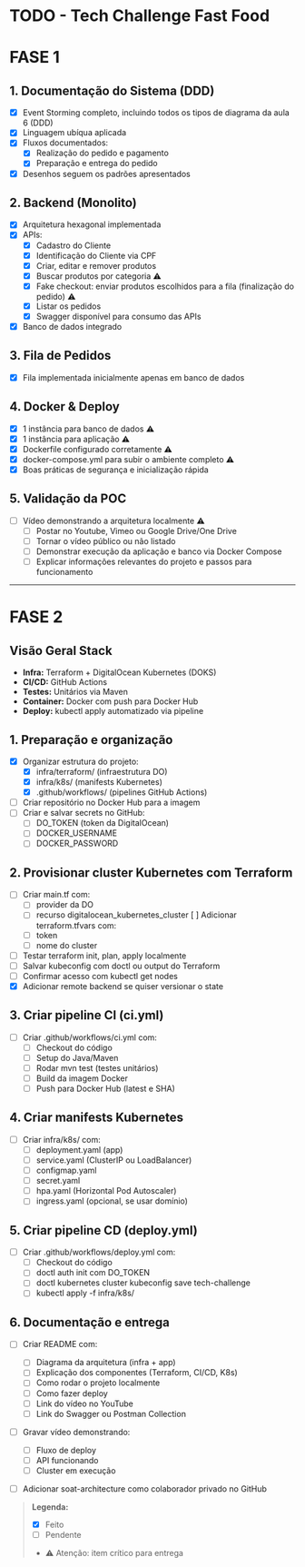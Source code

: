 # TODO - Tech Challenge Fast Food

# FASE 1

## 1. Documentação do Sistema (DDD)
- [x] Event Storming completo, incluindo todos os tipos de diagrama da aula 6 (DDD)
- [x] Linguagem ubíqua aplicada
- [x] Fluxos documentados:
  - [x] Realização do pedido e pagamento
  - [x] Preparação e entrega do pedido
- [x] Desenhos seguem os padrões apresentados

## 2. Backend (Monolito)
- [x] Arquitetura hexagonal implementada
- [x] APIs:
  - [x] Cadastro do Cliente
  - [x] Identificação do Cliente via CPF
  - [x] Criar, editar e remover produtos
  - [x] Buscar produtos por categoria ⚠️
  - [x] Fake checkout: enviar produtos escolhidos para a fila (finalização do pedido) ⚠️
  - [x] Listar os pedidos
  - [x] Swagger disponível para consumo das APIs
- [x] Banco de dados integrado

## 3. Fila de Pedidos
- [x] Fila implementada inicialmente apenas em banco de dados

## 4. Docker & Deploy
- [x] 1 instância para banco de dados ⚠️
- [x] 1 instância para aplicação ⚠️
- [x] Dockerfile configurado corretamente ⚠️
- [x] docker-compose.yml para subir o ambiente completo ⚠️
- [x] Boas práticas de segurança e inicialização rápida

## 5. Validação da POC
- [ ] Vídeo demonstrando a arquitetura localmente ⚠️
  - [ ] Postar no Youtube, Vimeo ou Google Drive/One Drive
  - [ ] Tornar o vídeo público ou não listado
  - [ ] Demonstrar execução da aplicação e banco via Docker Compose
  - [ ] Explicar informações relevantes do projeto e passos para funcionamento

---

# FASE 2

## Visão Geral Stack
- **Infra:** Terraform + DigitalOcean Kubernetes (DOKS)
- **CI/CD:** GitHub Actions
- **Testes:** Unitários via Maven
- **Container:** Docker com push para Docker Hub
- **Deploy:** kubectl apply automatizado via pipeline


## 1. Preparação e organização
- [x] Organizar estrutura do projeto:
  - [x] infra/terraform/ (infraestrutura DO)
  - [x] infra/k8s/ (manifests Kubernetes)
  - [x] .github/workflows/ (pipelines GitHub Actions)

- [ ] Criar repositório no Docker Hub para a imagem
- [ ] Criar e salvar secrets no GitHub:
  - [ ] DO_TOKEN (token da DigitalOcean)
  - [ ] DOCKER_USERNAME
  - [ ] DOCKER_PASSWORD

## 2. Provisionar cluster Kubernetes com Terraform
- [ ] Criar main.tf com:
  - [ ] provider da DO
  - [ ] recurso digitalocean_kubernetes_cluster
[ ] Adicionar terraform.tfvars com:
  - [ ] token
  - [ ] nome do cluster
- [ ] Testar terraform init, plan, apply localmente
- [ ] Salvar kubeconfig com doctl ou output do Terraform
- [ ] Confirmar acesso com kubectl get nodes
- [x] Adicionar remote backend se quiser versionar o state

## 3. Criar pipeline CI (ci.yml)
- [ ] Criar .github/workflows/ci.yml com:
  - [ ] Checkout do código
  - [ ] Setup do Java/Maven
  - [ ] Rodar mvn test (testes unitários)
  - [ ] Build da imagem Docker
  - [ ] Push para Docker Hub (latest e SHA)

## 4. Criar manifests Kubernetes
- [ ] Criar infra/k8s/ com:
  - [ ] deployment.yaml (app)
  - [ ] service.yaml (ClusterIP ou LoadBalancer)
  - [ ] configmap.yaml
  - [ ] secret.yaml
  - [ ] hpa.yaml (Horizontal Pod Autoscaler)
  - [ ] ingress.yaml (opcional, se usar domínio)

## 5. Criar pipeline CD (deploy.yml)
- [ ] Criar .github/workflows/deploy.yml com:
  - [ ] Checkout do código
  - [ ] doctl auth init com DO_TOKEN
  - [ ] doctl kubernetes cluster kubeconfig save tech-challenge
  - [ ] kubectl apply -f infra/k8s/

## 6. Documentação e entrega
- [ ] Criar README com:
  - [ ] Diagrama da arquitetura (infra + app)
  - [ ] Explicação dos componentes (Terraform, CI/CD, K8s)
  - [ ] Como rodar o projeto localmente
  - [ ] Como fazer deploy
  - [ ] Link do vídeo no YouTube
  - [ ] Link do Swagger ou Postman Collection
- [ ] Gravar vídeo demonstrando:
  - [ ] Fluxo de deploy
  - [ ] API funcionando
  - [ ] Cluster em execução
- [ ] Adicionar soat-architecture como colaborador privado no GitHub


> **Legenda:**
> - [x] Feito
> - [ ] Pendente
> - ⚠️ Atenção: item crítico para entrega